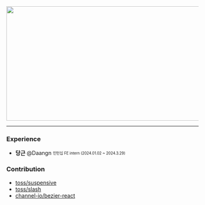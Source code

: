 <a href="https://github.com/devxb/gitanimals">
<img
  src="https://render.gitanimals.org/farms/SEOKKAMONI"
  width="600"
  height="300"
/>
</a>

---

### Experience

- **당근** @Daangn <sub><sup>인턴십 FE intern (2024.01.02 ~ 2024.3.29)</sup></sub>

### Contribution
- [toss/suspensive](https://github.com/toss/suspensive/commits?author=SEOKKAMONI)
- [toss/slash](https://github.com/toss/slash/pulls?q=is%3Apr+author%3ASEOKKAMONI+is%3Aclosed)
- [channel-io/bezier-react](https://github.com/channel-io/bezier-react/pulls?q=is%3Apr+author%3ASEOKKAMONI+is%3Aclosed)
